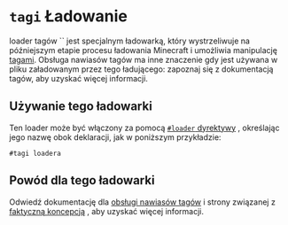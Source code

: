 # `tagi` Ładowanie

loader tagów `` jest specjalnym ładowarką, który wystrzeliwuje na późniejszym etapie procesu ładowania Minecraft i umożliwia manipulację [tagami](/Mods/Boson/Tags/Concept/). Obsługa nawiasów tagów ma inne znaczenie gdy jest używana w pliku załadowanym przez tego ładującego: zapoznaj się z dokumentacją tagów, aby uzyskać więcej informacji.

## Używanie tego ładowarki
Ten loader może być włączony za pomocą [`#loader` dyrektywy](/AdvancedFunctions/Preprocessors/LoaderPreprocessor/) , określając jego nazwę obok deklaracji, jak w poniższym przykładzie:

```zenscript
#tagi loadera
```

## Powód dla tego ładowarki
Odwiedź dokumentację dla [obsługi nawiasów tagów](/Mods/Boson/Tags/BracketHandler/) i strony związanej z [faktyczną koncepcją](/Mods/Boson/Tags/Concept/) , aby uzyskać więcej informacji.
